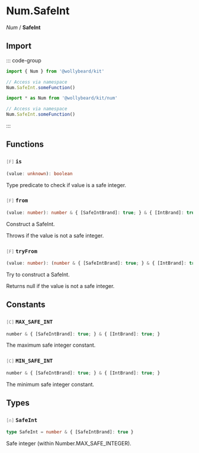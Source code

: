 # Num.SafeInt

_Num_ / **SafeInt**

## Import

::: code-group

```typescript [Namespace]
import { Num } from '@wollybeard/kit'

// Access via namespace
Num.SafeInt.someFunction()
```

```typescript [Barrel]
import * as Num from '@wollybeard/kit/num'

// Access via namespace
Num.SafeInt.someFunction()
```

:::

## Functions

### <span style="opacity: 0.6; font-weight: normal; font-size: 0.85em;">`[F]`</span> `is`

```typescript
(value: unknown): boolean
```

<SourceLink href="https://github.com/jasonkuhrt/kit/blob/main/./src/domains/num/safe-int/safe-int.ts#L18" />

Type predicate to check if value is a safe integer.

### <span style="opacity: 0.6; font-weight: normal; font-size: 0.85em;">`[F]`</span> `from`

```typescript
(value: number): number & { [SafeIntBrand]: true; } & { [IntBrand]: true; }
```

<SourceLink href="https://github.com/jasonkuhrt/kit/blob/main/./src/domains/num/safe-int/safe-int.ts#L26" />

Construct a SafeInt.

Throws if the value is not a safe integer.

### <span style="opacity: 0.6; font-weight: normal; font-size: 0.85em;">`[F]`</span> `tryFrom`

```typescript
(value: number): (number & { [SafeIntBrand]: true; } & { [IntBrand]: true; }) | null
```

<SourceLink href="https://github.com/jasonkuhrt/kit/blob/main/./src/domains/num/safe-int/safe-int.ts#L37" />

Try to construct a SafeInt.

Returns null if the value is not a safe integer.

## Constants

### <span style="opacity: 0.6; font-weight: normal; font-size: 0.85em;">`[C]`</span> `MAX_SAFE_INT`

```typescript
number & { [SafeIntBrand]: true; } & { [IntBrand]: true; }
```

<SourceLink href="https://github.com/jasonkuhrt/kit/blob/main/./src/domains/num/safe-int/safe-int.ts#L44" />

The maximum safe integer constant.

### <span style="opacity: 0.6; font-weight: normal; font-size: 0.85em;">`[C]`</span> `MIN_SAFE_INT`

```typescript
number & { [SafeIntBrand]: true; } & { [IntBrand]: true; }
```

<SourceLink href="https://github.com/jasonkuhrt/kit/blob/main/./src/domains/num/safe-int/safe-int.ts#L49" />

The minimum safe integer constant.

## Types

### <span style="opacity: 0.6; font-weight: normal; font-size: 0.85em;">`[∩]`</span> `SafeInt`

```typescript
type SafeInt = number & { [SafeIntBrand]: true }
```

<SourceLink href="https://github.com/jasonkuhrt/kit/blob/main/./src/domains/num/safe-int/safe-int.ts#L13" />

Safe integer (within Number.MAX_SAFE_INTEGER).
